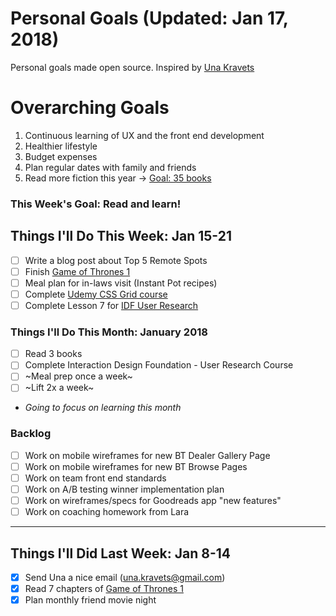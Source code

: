 Personal Goals (Updated: Jan 17, 2018)
==============

Personal goals made open source. Inspired by [Una Kravets](https://una.im/personal-goals-guide/)

# Overarching Goals
1. Continuous learning of UX and the front end development
2. Healthier lifestyle
3. Budget expenses
4. Plan regular dates with family and friends
5. Read more fiction this year -> [Goal: 35 books](https://www.goodreads.com/user_challenges/10348403)

### This Week's Goal: Read and learn!

## Things I'll Do This Week: Jan 15-21
- [ ] Write a blog post about Top 5 Remote Spots
- [ ] Finish [Game of Thrones 1](https://www.goodreads.com/book/show/13496.A_Game_of_Thrones)
- [ ] Meal plan for in-laws visit (Instant Pot recipes)
- [ ] Complete [Udemy CSS Grid course](https://github.com/candicodeit/udemy/projects/1)
- [ ] Complete Lesson 7 for [IDF User Research](https://github.com/candicodeit/personal-goals/projects/1)

### Things I'll Do This Month: January 2018
- [ ] Read 3 books
- [ ] Complete Interaction Design Foundation - User Research Course
- [ ] ~Meal prep once a week~ 
- [ ] ~Lift 2x a week~
* _Going to focus on learning this month_

### Backlog
- [ ] Work on mobile wireframes for new BT Dealer Gallery Page
- [ ] Work on mobile wireframes for new BT Browse Pages
- [ ] Work on team front end standards
- [ ] Work on A/B testing winner implementation plan
- [ ] Work on wireframes/specs for Goodreads app "new features"
- [ ] Work on coaching homework from Lara

--- 

## Things I'll Did Last Week: Jan 8-14
- [x] Send Una a nice email (una.kravets@gmail.com)
- [x] Read 7 chapters of [Game of Thrones 1](https://www.goodreads.com/book/show/13496.A_Game_of_Thrones)
- [x] Plan monthly friend movie night
